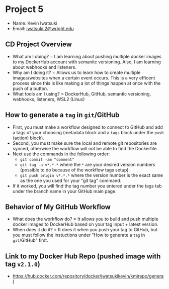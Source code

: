 # Project 5
- Name: Kevin Iwatsuki
- Email: iwatsuki.2@wright.edu
## CD Project Overview
- What am I doing? = I am learning about pushing multiple docker images to my DockerHub account with semanitc versioning. Also, I am learning about webhooks and listeners.
- Why am I doing it? = Allows us to learn how to create multiple images/websites when a certain event occurs. This is a very efficent process since this is like making a lot of things happen at once with the push of a button.
- What tools am I using? = DockerHub, GitHub, semantic versioning, webhooks, listeners, WSL2 (Linux)
## How to generate a `tag` in `git`/GitHub
- First, you must make a workflow designed to connect to GitHub and add a tags of your choosing (metadata block and a `tags` block under the `push` (action) block).
- Second, you must make sure the local and remote git repositories are synced, otherwise the workflow will not be able to find the Dockerfile.
- Next use the commands in the following order:
  - `git commit -am "comment"`
  - `git tag -a v*.*.*` where the `*` are your desired version numbers (possible to do because of the workflow tags setup).
  - `git push origin v*.*.*` where the version number is the exact same as the one you used for your "git tag" command.
- If it worked, you will find the tag number you entered under the tags tab under the branch name in your GitHub main page.
## Behavior of My GitHub Workflow
- What does the workflow do? = It allows you to build and push multiple docker images to DockerHub based on your tag input + latest version.
- When does it do it? = It does it when you push your tag to GitHub, but you must follow the instuctions under "How to generate a `tag` in `git`/GitHub" first.
## Link to my Docker Hub Repo (pushed image with tag `v2.1.0`)
- https://hub.docker.com/repository/docker/iwatsukikevin/kmirepo/general
